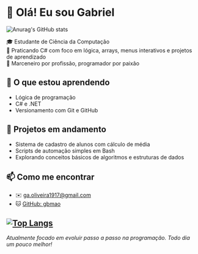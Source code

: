 # 👋 Olá! Eu sou Gabriel

![Anurag's GitHub stats](https://github-readme-stats.vercel.app/api?username=gbmao&show_icons=true&theme=radical)

 

🎓 Estudante de Ciência da Computação  
🧰 Praticando C# com foco em lógica, arrays, menus interativos e projetos de aprendizado  
🔨 Marceneiro por profissão, programador por paixão  

## 🧠 O que estou aprendendo
- Lógica de programação
- C# e .NET
- Versionamento com Git e GitHub

## 🔄 Projetos em andamento
- Sistema de cadastro de alunos com cálculo de média
- Scripts de automação simples em Bash
- Explorando conceitos básicos de algoritmos e estruturas de dados

## 📫 Como me encontrar
- ✉️ [ga.oliveira1917@gmail.com](mailto:ga.oliveira1917@gmail.com)
- 🐱 [GitHub: gbmao](https://github.com/gbmao)

[![Top Langs](https://github-readme-stats.vercel.app/api/top-langs/?username=gbmao&layout=donut-vertical)](https://github.com/anuraghazra/github-readme-stats)
---

*Atualmente focado em evoluir passo a passo na programação. Todo dia um pouco melhor!*


<!--
**gbmao/gbmao** is a ✨ _special_ ✨ repository because its `README.md` (this file) appears on your GitHub profile.

Here are some ideas to get you started:

- 🔭 I’m currently working on ...
- 🌱 I’m currently learning ...
- 👯 I’m looking to collaborate on ...
- 🤔 I’m looking for help with ...
- 💬 Ask me about ...
- 📫 How to reach me: ...
- 😄 Pronouns: ...
- ⚡ Fun fact: ...
-->
